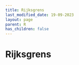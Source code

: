 ```yaml
---
title: Rijksgrens
last_modified_date: 19-09-2023
layout: page
parent: R
has_children: false
---
```


Rijksgrens
==========

